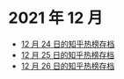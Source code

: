 # 2021 年 12 月

+ [12 月 24 日的知乎热榜存档](/2021-12/24)
+ [12 月 25 日的知乎热榜存档](/2021-12/25)
+ [12 月 26 日的知乎热榜存档](/2021-12/26)

